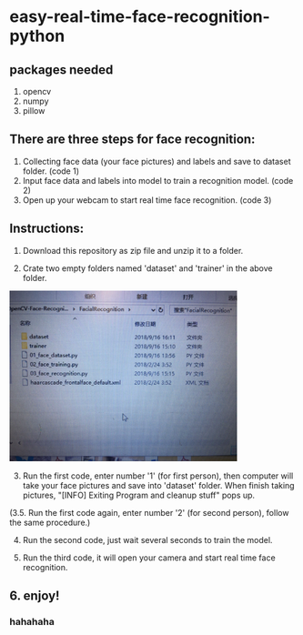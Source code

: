 # easy-real-time-face-recognition-python

## packages needed
  1. opencv
  2. numpy
  3. pillow

## There are three steps for face recognition:
  1. Collecting face data (your face pictures) and labels and save to dataset folder. (code 1)
  2. Input face data and labels into model to train a recognition model. (code 2)
  3. Open up your webcam to start real time face recognition. (code 3)

## Instructions:
  1. Download this repository as zip file and unzip it to a folder.
  
  2. Crate two empty folders named 'dataset' and 'trainer' in the above folder.
  
  <img src="folder.png" width="400">
  
  3. Run the first code, enter number '1' (for first person), then computer will take your face pictures and save into 'dataset' folder.
  When finish taking pictures, "[INFO] Exiting Program and cleanup stuff" pops up.
  
  (3.5. Run the first code again, enter number '2' (for second person), follow the same procedure.) 

  4. Run the second code, just wait several seconds to train the model.
  
  5. Run the third code, it will open your camera and start real time face recognition.
  
  ## 6. enjoy!
  ### hahahaha
  

